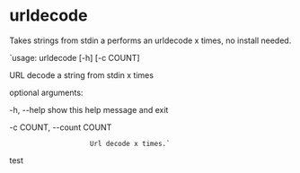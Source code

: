 # urldecode
Takes strings from stdin a performs an urldecode x times, no install needed.

`usage: urldecode [-h] [-c COUNT]

URL decode a string from stdin x times

optional arguments:

  -h, --help            show this help message and exit
  
  -c COUNT, --count COUNT
  
                        Url decode x times.`
                        
test

